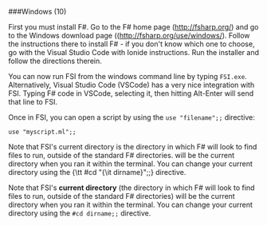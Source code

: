 ###Windows (10)

First you must install F#. Go to the F# home page (http://fsharp.org/) and go to the Windows download 
page ((http://fsharp.org/use/windows/). Follow the instructions there to install F# - if you don't know which one to choose, go with the Visual Studio Code with Ionide instructions. Run the installer and follow the directions therein.

You can now run FSI from the windows command line by typing `FSI.exe`. Alternatively,
Visual Studio Code (VSCode) has a very nice integration with FSI. Typing F# code in VSCode, selecting it, then hitting Alt-Enter will send that line to FSI.

Once in FSI, you can open a script by using the `use "filename";;` directive:

    use "myscript.ml";;

Note that FSI's current directory is the directory in which F# will look to find files to run, outside of the standard F# directories.
will be the current directory when you ran it within the terminal. You can change your current directory 
using the {\tt \#cd "{\it dirname}";;} directive.

Note that FSI's **current directory** (the directory in which F# will look to find files to run, outside of the standard F# directories) will be the current directory when you ran it within the terminal. You can change your current directory using the `#cd dirname;;` directive.